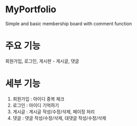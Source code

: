 # MyPortfolio
Simple and basic membership board with comment function 

# 주요 기능
회원가입, 로그인, 게시판 - 게시글, 댓글

# 세부 기능
1) 회원가입 : 아이디 중복 체크
2) 로그인 : 아이디 기억하기
2) 게시글 : 게시글 작성/수정/삭제, 페이징 처리
3) 댓글 : 댓글 작성/수정/삭제, 대댓글 작성/수정/삭제
